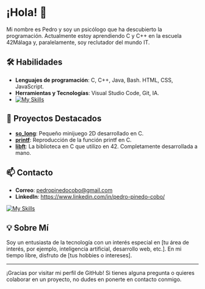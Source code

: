 # ¡Hola! 👋

Mi nombre es Pedro y soy un psicólogo que ha descubierto la programación. Actualmente estoy aprendiendo C y C++ en la escuela 42Málaga y, paralelamente, soy reclutador del mundo IT. 

## 🛠 Habilidades

- **Lenguajes de programación**: C, C++, Java, Bash. HTML, CSS, JavaScript.
- **Herramientas y Tecnologías**: Visual Studio Code, Git, IA.
- <a href="https://github.com/pepinedo/pepinedo">
    <img src="https://skillicons.dev/icons?i=c,cpp,java,html,css,JavaScript" alt="My Skills">
</a>

## 🚀 Proyectos Destacados

- **[so_long](https://github.com/pepinedo/so_long)**: Pequeño minijuego 2D desarrollado en C.
- **[printf]((https://github.com/pepinedo/Printf))**: Reproducción de la función printf en C. 
- **[libft](https://github.com/pepinedo/Libft)**: La biblioteca en C que utilizo en 42. Completamente desarrollada a mano.

## 📫 Contacto

- **Correo**: pedropinedocobo@gmail.com
- **LinkedIn**: https://www.linkedin.com/in/pedro-pinedo-cobo/

<a href="https://github.com/francfer-art/francfer-art">
    <img src="https://skillicons.dev/icons?i=c,cpp,python,html,css" alt="My Skills">
</a>

## 💡 Sobre Mí

Soy un entusiasta de la tecnología con un interés especial en [tu área de interés, por ejemplo, inteligencia artificial, desarrollo web, etc.]. En mi tiempo libre, disfruto de [tus hobbies o intereses].

---

¡Gracias por visitar mi perfil de GitHub! Si tienes alguna pregunta o quieres colaborar en un proyecto, no dudes en ponerte en contacto conmigo.
